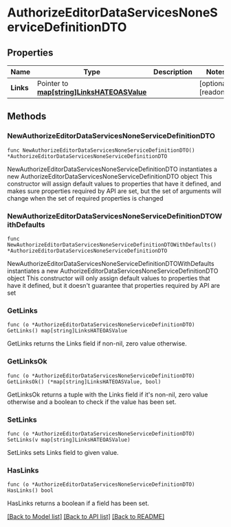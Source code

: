 # AuthorizeEditorDataServicesNoneServiceDefinitionDTO

## Properties

Name | Type | Description | Notes
------------ | ------------- | ------------- | -------------
**Links** | Pointer to [**map[string]LinksHATEOASValue**](LinksHATEOASValue.md) |  | [optional] [readonly] 

## Methods

### NewAuthorizeEditorDataServicesNoneServiceDefinitionDTO

`func NewAuthorizeEditorDataServicesNoneServiceDefinitionDTO() *AuthorizeEditorDataServicesNoneServiceDefinitionDTO`

NewAuthorizeEditorDataServicesNoneServiceDefinitionDTO instantiates a new AuthorizeEditorDataServicesNoneServiceDefinitionDTO object
This constructor will assign default values to properties that have it defined,
and makes sure properties required by API are set, but the set of arguments
will change when the set of required properties is changed

### NewAuthorizeEditorDataServicesNoneServiceDefinitionDTOWithDefaults

`func NewAuthorizeEditorDataServicesNoneServiceDefinitionDTOWithDefaults() *AuthorizeEditorDataServicesNoneServiceDefinitionDTO`

NewAuthorizeEditorDataServicesNoneServiceDefinitionDTOWithDefaults instantiates a new AuthorizeEditorDataServicesNoneServiceDefinitionDTO object
This constructor will only assign default values to properties that have it defined,
but it doesn't guarantee that properties required by API are set

### GetLinks

`func (o *AuthorizeEditorDataServicesNoneServiceDefinitionDTO) GetLinks() map[string]LinksHATEOASValue`

GetLinks returns the Links field if non-nil, zero value otherwise.

### GetLinksOk

`func (o *AuthorizeEditorDataServicesNoneServiceDefinitionDTO) GetLinksOk() (*map[string]LinksHATEOASValue, bool)`

GetLinksOk returns a tuple with the Links field if it's non-nil, zero value otherwise
and a boolean to check if the value has been set.

### SetLinks

`func (o *AuthorizeEditorDataServicesNoneServiceDefinitionDTO) SetLinks(v map[string]LinksHATEOASValue)`

SetLinks sets Links field to given value.

### HasLinks

`func (o *AuthorizeEditorDataServicesNoneServiceDefinitionDTO) HasLinks() bool`

HasLinks returns a boolean if a field has been set.


[[Back to Model list]](../README.md#documentation-for-models) [[Back to API list]](../README.md#documentation-for-api-endpoints) [[Back to README]](../README.md)


